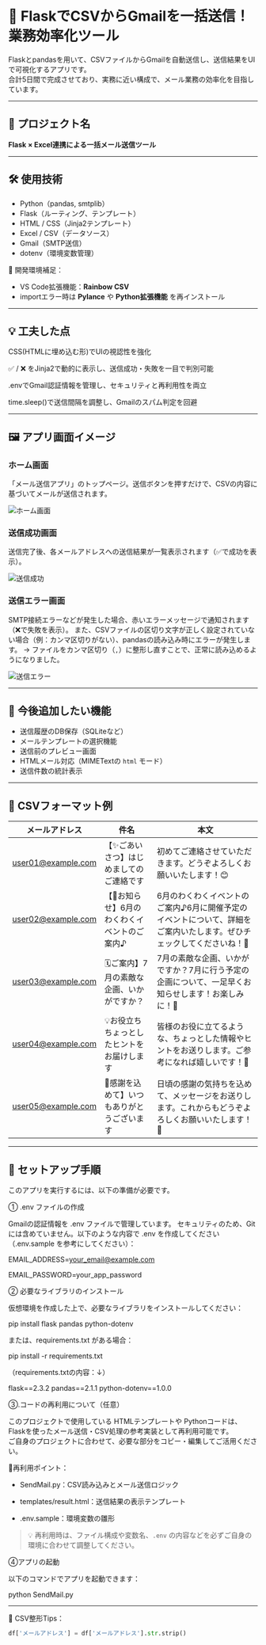 # 📧 FlaskでCSVからGmailを一括送信！業務効率化ツール

Flaskとpandasを用いて、CSVファイルからGmailを自動送信し、送信結果をUIで可視化するアプリです。  
合計5日間で完成させており、実務に近い構成で、メール業務の効率化を目指しています。

---

## 📌 プロジェクト名

**Flask × Excel連携による一括メール送信ツール**

---

## 🛠 使用技術

- Python（pandas, smtplib）
- Flask（ルーティング、テンプレート）
- HTML / CSS（Jinja2テンプレート）
- Excel / CSV（データソース）
- Gmail（SMTP送信）
- dotenv（環境変数管理）

🧩 開発環境補足：
- VS Code拡張機能：**Rainbow CSV**
- importエラー時は **Pylance** や **Python拡張機能** を再インストール

---

## 💡 工夫した点
CSS(HTMLに埋め込む形)でUIの視認性を強化

✅ / ❌ をJinja2で動的に表示し、送信成功・失敗を一目で判別可能

.envでGmail認証情報を管理し、セキュリティと再利用性を両立

time.sleep()で送信間隔を調整し、Gmailのスパム判定を回避

---

## 🖼️ アプリ画面イメージ

### ホーム画面
「メール送信アプリ」のトップページ。送信ボタンを押すだけで、CSVの内容に基づいてメールが送信されます。

![ホーム画面](Images/home.png)

### 送信成功画面
送信完了後、各メールアドレスへの送信結果が一覧表示されます（✅で成功を表示）。

![送信成功](Images/success.png)

### 送信エラー画面
SMTP接続エラーなどが発生した場合、赤いエラーメッセージで通知されます（❌で失敗を表示）。 
また、CSVファイルの区切り文字が正しく設定されていない場合（例：カンマ区切りがない）、pandasの読み込み時にエラーが発生します。
→ ファイルをカンマ区切り（`,`）に整形し直すことで、正常に読み込めるようになりました。

![送信エラー](Images/error.png)

---

## 🔧 今後追加したい機能

- 送信履歴のDB保存（SQLiteなど）
- メールテンプレートの選択機能
- 送信前のプレビュー画面
- HTMLメール対応（MIMETextの `html` モード）
- 送信件数の統計表示

---

## 📂 CSVフォーマット例

| メールアドレス             | 件名     | 本文                     |
|---------------------------|----------|--------------------------|
| user01@example.com        | 【✨ごあいさつ】はじめましてのご連絡です   | 初めてご連絡させていただきます。どうぞよろしくお願いいたします！😊 |
| user02@example.com        | 【📢お知らせ】6月のわくわくイベントのご案内♪   | 6月のわくわくイベントのご案内♪6月に開催予定のイベントについて、詳細をご案内いたします。ぜひチェックしてくださいね！🌟 |
| user03@example.com        | 🗓️ご案内】7月の素敵な企画、いかがですか？   | 7月の素敵な企画、いかがですか？7月に行う予定の企画について、一足早くお知らせします！お楽しみに！🌻 |
| user04@example.com        | 💡お役立ち ちょっとしたヒントをお届けします   | 皆様のお役に立てるような、ちょっとした情報やヒントをお送りします。ご参考になれば嬉しいです！🌸 |
| user05@example.com        | 🌟感謝を込めて】いつもありがとうございます   | 日頃の感謝の気持ちを込めて、メッセージをお送りします。これからもどうぞよろしくお願いいたします！🙏 |

---

## 🧪 セットアップ手順

このアプリを実行するには、以下の準備が必要です。

① .env ファイルの作成

Gmailの認証情報を .env ファイルで管理しています。 セキュリティのため、Gitには含めていません。以下のような内容で .env を作成してください（.env.sample を参考にしてください）：

EMAIL_ADDRESS=your_email@example.com

EMAIL_PASSWORD=your_app_password

② 必要なライブラリのインストール

仮想環境を作成した上で、必要なライブラリをインストールしてください：

pip install flask pandas python-dotenv

または、requirements.txt がある場合：

pip install -r requirements.txt

（requirements.txtの内容：↓）

flask==2.3.2
pandas==2.1.1
python-dotenv==1.0.0

③.コードの再利用について（任意）

このプロジェクトで使用している HTMLテンプレートや Pythonコードは、  
Flaskを使ったメール送信・CSV処理の参考実装として再利用可能です。  
ご自身のプロジェクトに合わせて、必要な部分をコピー・編集してご活用ください。

🌟再利用ポイント：

- SendMail.py：CSV読み込みとメール送信ロジック

- templates/result.html：送信結果の表示テンプレート

- .env.sample：環境変数の雛形

> 💡 再利用時は、ファイル構成や変数名、`.env` の内容などを必ずご自身の環境に合わせて調整してください。

④アプリの起動

以下のコマンドでアプリを起動できます：

python SendMail.py

---

📌 CSV整形Tips：
```python
df['メールアドレス'] = df['メールアドレス'].str.strip()
